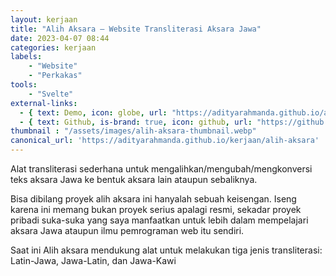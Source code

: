 ```yaml
---
layout: kerjaan
title: "Alih Aksara – Website Transliterasi Aksara Jawa"
date: 2023-04-07 08:44
categories: kerjaan
labels: 
    - "Website"
    - "Perkakas" 
tools: 
    - "Svelte"
external-links:
  - { text: Demo, icon: globe, url: "https://adityarahmanda.github.io/alih-aksara" }
  - { text: Github, is-brand: true, icon: github, url: "https://github.com/adityarahmanda/alih-aksara" }
thumbnail : "/assets/images/alih-aksara-thumbnail.webp"
canonical_url: 'https://adityarahmanda.github.io/kerjaan/alih-aksara'
---
```

Alat transliterasi sederhana untuk mengalihkan/mengubah/mengkonversi teks aksara Jawa ke bentuk aksara lain ataupun sebaliknya.

<!--excerpt-->

Bisa dibilang proyek alih aksara ini hanyalah sebuah keisengan. Iseng karena ini memang bukan proyek serius apalagi resmi, sekadar proyek pribadi suka-suka yang saya manfaatkan untuk lebih dalam mempelajari aksara Jawa ataupun ilmu pemrograman web itu sendiri.

Saat ini Alih aksara mendukung alat untuk melakukan tiga jenis transliterasi: Latin-Jawa, Jawa-Latin, dan Jawa-Kawi